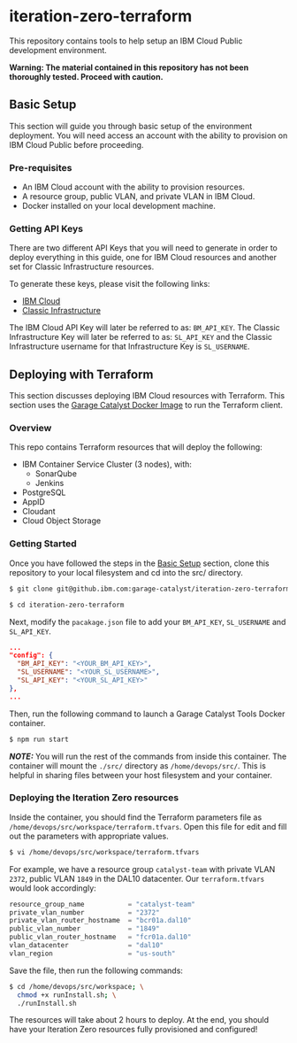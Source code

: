 # iteration-zero-terraform
This repository contains tools to help setup an IBM Cloud Public development environment.

**Warning: The material contained in this repository has not been thoroughly tested. Proceed with caution.**

## Basic Setup
This section will guide you through basic setup of the environment deployment. You will need access an account with the ability to provision on IBM Cloud Public before proceeding.

### Pre-requisites
- An IBM Cloud account with the ability to provision resources.
- A resource group, public VLAN, and private VLAN in IBM Cloud.
- Docker installed on your local development machine.

### Getting API Keys
There are two different API Keys that you will need to generate in order to deploy everything in this guide, one for IBM Cloud resources and another set for Classic Infrastructure resources.

To generate these keys, please visit the following links:
- [IBM Cloud](https://console.bluemix.net/docs/iam/userid_keys.html#creating-an-api-key "Creating an API key")
- [Classic Infrastructure](https://cloud.ibm.com/docs/iam?topic=iam-classic_keys#classic_keys "Managing classic infrastructure API keys")

The IBM Cloud API Key will later be referred to as: `BM_API_KEY`. The Classic Infrastructure Key will later be referred to as: `SL_API_KEY` and the Classic Infrastructure username for that Infrastructure Key is `SL_USERNAME`.

## Deploying with Terraform
This section discusses deploying IBM Cloud resources with Terraform. This section uses the [Garage Catalyst Docker Image](https://hub.docker.com/r/garagecatalyst/ibm-kube-terraform) to run the Terraform client.

### Overview

This repo contains Terraform resources that will deploy the following:

- IBM Container Service Cluster (3 nodes), with:
  - SonarQube
  - Jenkins
- PostgreSQL
- AppID
- Cloudant
- Cloud Object Storage

### Getting Started

Once you have followed the steps in the [Basic Setup](#basic-setup) section, clone this repository to your local filesystem and cd into the src/ directory.

```bash
$ git clone git@github.ibm.com:garage-catalyst/iteration-zero-terraform.git

$ cd iteration-zero-terraform
```

Next, modify the `pacakage.json` file to add your `BM_API_KEY`, `SL_USERNAME` and `SL_API_KEY`.
```json
...
"config": {
  "BM_API_KEY": "<YOUR_BM_API_KEY>",
  "SL_USERNAME": "<YOUR_SL_USERNAME>",
  "SL_API_KEY": "<YOUR_SL_API_KEY>"
},
...
```

Then, run the following command to launch a Garage Catalyst Tools Docker container.
```bash
$ npm run start
```

***NOTE:*** You will run the rest of the commands from inside this container. The container will mount the `./src/` directory as `/home/devops/src/`. This is helpful in sharing files between your host filesystem and your container.

### Deploying the Iteration Zero resources

Inside the container, you should find the Terraform parameters file as `/home/devops/src/workspace/terraform.tfvars`. Open this file for edit and fill out the parameters with appropriate values.
```bash
$ vi /home/devops/src/workspace/terraform.tfvars
```

For example, we have a resource group `catalyst-team` with private VLAN `2372`, public VLAN `1849` in the DAL10 datacenter. Our `terraform.tfvars` would look accordingly:
```terraform
resource_group_name           = "catalyst-team"
private_vlan_number           = "2372"
private_vlan_router_hostname  = "bcr01a.dal10"
public_vlan_number            = "1849"
public_vlan_router_hostname   = "fcr01a.dal10"
vlan_datacenter               = "dal10"
vlan_region                   = "us-south"
```

Save the file, then run the following commands:
```bash
$ cd /home/devops/src/workspace; \
  chmod +x runInstall.sh; \
  ./runInstall.sh
```

The resources will take about 2 hours to deploy. At the end, you should have your Iteration Zero resources fully provisioned and configured!

